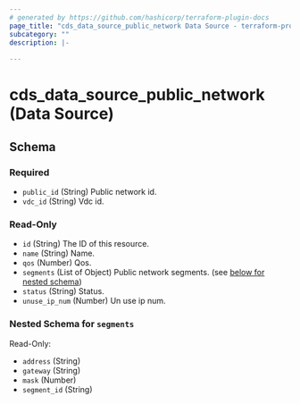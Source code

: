 ```yaml
---
# generated by https://github.com/hashicorp/terraform-plugin-docs
page_title: "cds_data_source_public_network Data Source - terraform-provider-cds"
subcategory: ""
description: |-
  
---
```


# cds_data_source_public_network (Data Source)





<!-- schema generated by tfplugindocs -->
## Schema

### Required

- `public_id` (String) Public network id.
- `vdc_id` (String) Vdc id.

### Read-Only

- `id` (String) The ID of this resource.
- `name` (String) Name.
- `qos` (Number) Qos.
- `segments` (List of Object) Public network segments. (see [below for nested schema](#nestedatt--segments))
- `status` (String) Status.
- `unuse_ip_num` (Number) Un use ip num.

<a id="nestedatt--segments"></a>
### Nested Schema for `segments`

Read-Only:

- `address` (String)
- `gateway` (String)
- `mask` (Number)
- `segment_id` (String)
